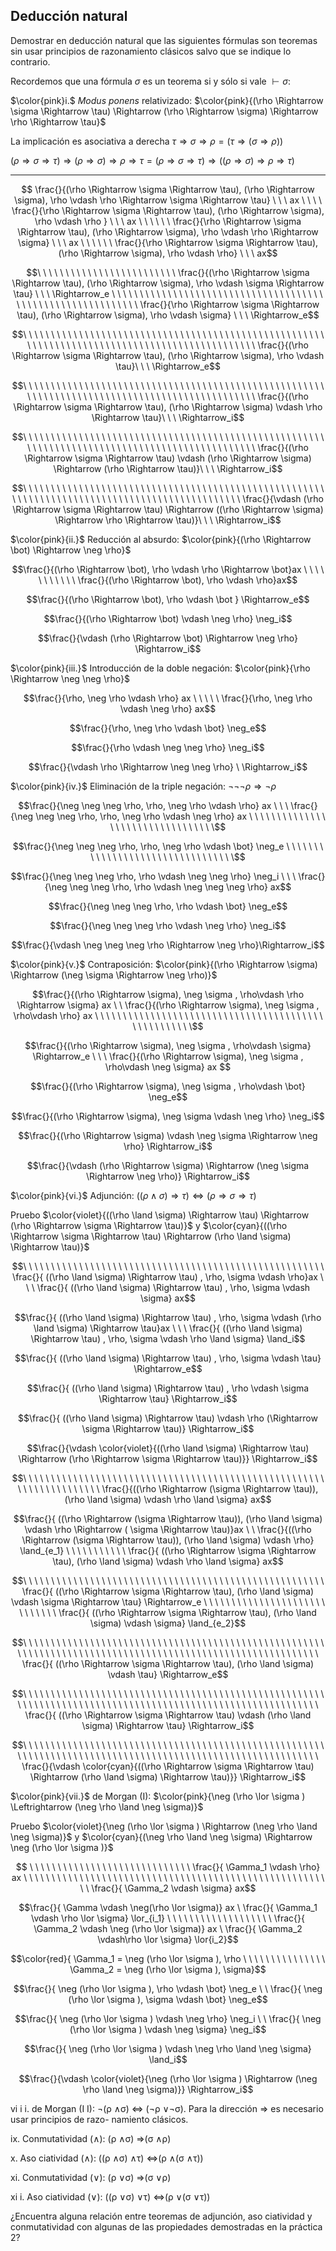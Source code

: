 Deducción natural
---
Demostrar en deducción natural que las siguientes fórmulas son teoremas sin usar principios de razonamiento clásicos salvo que se indique lo contrario. 

Recordemos que una fórmula $\sigma$ es un teorema si y sólo si vale $\vdash \sigma$:

$\color{pink}i.$ $Modus\ ponens$ relativizado: $\color{pink}{(\rho \Rightarrow \sigma \Rightarrow \tau) \Rightarrow (\rho \Rightarrow
\sigma) \Rightarrow \rho \Rightarrow \tau}$

La implicación es asociativa a derecha $\tau \Rightarrow \sigma \Rightarrow \rho = (\tau \Rightarrow (\sigma \Rightarrow \rho))$

$(\rho \Rightarrow \sigma \Rightarrow \tau) \Rightarrow (\rho \Rightarrow
\sigma) \Rightarrow \rho \Rightarrow \tau = (\rho \Rightarrow \sigma \Rightarrow \tau) \Rightarrow ((\rho \Rightarrow
\sigma) \Rightarrow \rho \Rightarrow \tau)$

---

```math
 \frac{}{(\rho \Rightarrow \sigma \Rightarrow \tau), (\rho \Rightarrow
\sigma), \rho \vdash \rho \Rightarrow \sigma \Rightarrow \tau} \ \ \ ax \ \ \ \ \frac{}{\rho \Rightarrow \sigma \Rightarrow \tau), (\rho \Rightarrow
\sigma), \rho \vdash \rho } \ \ \ ax \ \ \ \ \ \ \frac{}{\rho \Rightarrow \sigma \Rightarrow \tau), (\rho \Rightarrow
\sigma), \rho \vdash \rho \Rightarrow \sigma} \ \ \  ax \ \ \ \ \ \ \frac{}{\rho \Rightarrow \sigma \Rightarrow \tau), (\rho \Rightarrow
\sigma), \rho \vdash \rho} \ \ \ ax
```

```math
\ \ \ \ \ \ \ \ \ \ \ \ \ \ \ \ \ \ \ \ \ \ \ \ \ \frac{}{(\rho \Rightarrow \sigma \Rightarrow \tau), (\rho \Rightarrow
\sigma), \rho \vdash \sigma \Rightarrow \tau} \ \ \ \Rightarrow_e \ \ \ \ \ \ \ \ \ \ \ \ \ \ \ \ \ \ \ \ \ \ \ \ \ \ \ \ \ \ \ \ \ \ \ \ \ \ \ \ \ \ \ \ \ \ \ \ \ \ \ \ \ \ \ \ \ \ \ \ \frac{}{\rho \Rightarrow \sigma \Rightarrow \tau), (\rho \Rightarrow
\sigma), \rho \vdash \sigma} \ \ \  \Rightarrow_e
```

```math
\ \ \ \ \ \ \ \ \ \ \ \ \ \ \ \ \ \ \ \ \ \ \ \ \ \ \ \ \ \ \ \ \ \ \ \ \ \ \ \ \ \ \ \ \ \ \ \ \ \ \ \ \ \ \ \ \ \ \ \ \ \ \ \ \ \ \ \ \ \ \ \ \ \ \ \ \ \ \ \ \ \ \ \ \ \ \ \ \ \ \ \ \ \ \ \frac{}{(\rho \Rightarrow \sigma \Rightarrow \tau), (\rho \Rightarrow
\sigma), \rho \vdash \tau}\ \ \  \Rightarrow_e
```

```math
\ \ \ \ \ \ \ \ \ \ \ \ \ \ \ \ \ \ \ \ \ \ \ \ \ \ \ \ \ \ \ \ \ \ \ \ \ \ \ \ \ \ \ \ \ \ \ \ \ \ \ \ \ \ \ \ \ \ \ \ \ \ \ \ \ \ \ \ \ \ \ \ \ \ \ \ \ \ \ \ \ \ \ \ \ \ \ \ \ \ \ \ \ \ \ \frac{}{(\rho \Rightarrow \sigma \Rightarrow \tau), (\rho \Rightarrow
\sigma) \vdash \rho \Rightarrow \tau}\ \ \  \Rightarrow_i
```

```math
\ \ \ \ \ \ \ \ \ \ \ \ \ \ \ \ \ \ \ \ \ \ \ \ \ \ \ \ \ \ \ \ \ \ \ \ \ \ \ \ \ \ \ \ \ \ \ \ \ \ \ \ \ \ \ \ \ \ \ \ \ \ \ \ \ \ \ \ \ \ \ \ \ \ \ \ \ \ \ \ \ \ \ \ \ \ \ \ \ \ \ \ \ \ \ \frac{}{(\rho \Rightarrow \sigma \Rightarrow \tau) \vdash (\rho \Rightarrow
\sigma) \Rightarrow (\rho \Rightarrow \tau)}\ \ \ \Rightarrow_i
```

```math
\ \ \ \ \ \ \ \ \ \ \ \ \ \ \ \ \ \ \ \ \ \ \ \ \ \ \ \ \ \ \ \ \ \ \ \ \ \ \ \ \ \ \ \ \ \ \ \ \ \ \ \ \ \ \ \ \ \ \ \ \ \ \ \ \ \ \ \ \ \ \ \ \ \ \ \ \ \ \ \ \ \ \ \ \ \ \ \ \ \ \ \ \ \ \ \frac{}{\vdash (\rho \Rightarrow \sigma \Rightarrow \tau) \Rightarrow ((\rho \Rightarrow
\sigma) \Rightarrow \rho \Rightarrow \tau)}\ \ \ \Rightarrow_i
```


$\color{pink}{ii.}$ Reducción al absurdo: $\color{pink}{(\rho \Rightarrow \bot) \Rightarrow \neg \rho}$
```math
\frac{}{(\rho \Rightarrow \bot), \rho \vdash \rho \Rightarrow \bot}ax \ \ \ \ \ \ \ \ \ \ \ \frac{}{(\rho \Rightarrow \bot), \rho \vdash \rho}ax
```
```math
\frac{}{(\rho \Rightarrow \bot), \rho \vdash \bot } \Rightarrow_e
```
```math
\frac{}{(\rho \Rightarrow \bot) \vdash \neg \rho} \neg_i
```
```math
\frac{}{\vdash (\rho \Rightarrow \bot) \Rightarrow \neg \rho} \Rightarrow_i
```

$\color{pink}{iii.}$ Introducción de la doble negación: $\color{pink}{\rho \Rightarrow \neg \neg \rho}$
```math
\frac{}{\rho, \neg \rho \vdash \rho} ax \ \ \ \ \ \frac{}{\rho, \neg \rho \vdash \neg \rho} ax
```
```math
\frac{}{\rho, \neg \rho \vdash \bot} \neg_e
```
```math
\frac{}{\rho \vdash \neg \neg \rho} \neg_i
```
```math
\frac{}{\vdash \rho \Rightarrow \neg \neg \rho} \ \Rightarrow_i
```

$\color{pink}{iv.}$ Eliminación de la triple negación: $\neg \neg \neg \rho \Rightarrow \neg \rho$
```math
\frac{}{\neg \neg \neg \rho, \rho, \neg \rho \vdash \rho} ax \ \ \ \frac{}{\neg \neg \neg \rho, \rho, \neg \rho \vdash \neg \rho} ax \ \ \ \ \ \ \ \ \ \ \ \ \ \ \ \ \ \ \ \ \ \ \ \ \ \ \ \ \ \ \ \ \
```
```math
\frac{}{\neg \neg \neg \rho, \rho, \neg \rho \vdash \bot} \neg_e \ \ \ \ \ \ \ \ \ \ \ \ \ \ \ \ \ \ \ \ \ \ \ \ \ \ \ \ \ \ \ \ \
```
```math
\frac{}{\neg \neg \neg \rho, \rho \vdash \neg \neg \rho} \neg_i \ \ \ \frac{}{\neg \neg \neg \rho, \rho \vdash \neg \neg \neg \rho} ax
```
```math
\frac{}{\neg \neg \neg \rho, \rho \vdash \bot} \neg_e
```
```math
\frac{}{\neg \neg \neg \rho \vdash \neg \rho} \neg_i
```
```math
\frac{}{\vdash \neg \neg \neg \rho \Rightarrow \neg \rho}\Rightarrow_i
```

$\color{pink}{v.}$ Contraposición: $\color{pink}{(\rho \Rightarrow \sigma) \Rightarrow (\neg \sigma \Rightarrow \neg \rho)}$
```math
\frac{}{(\rho \Rightarrow \sigma), \neg \sigma  , \rho\vdash \rho \Rightarrow \sigma} ax \ \ \frac{}{(\rho \Rightarrow \sigma), \neg \sigma  , \rho\vdash \rho} ax \ \ \ \ \ \ \ \ \ \ \ \ \ \ \ \ \ \ \ \  \ \ \ \ \ \ \ \ \ \ \ \ \ \ \ \ \ \ \ \ \ \ \ \ \ \ \ \ \ \ \ \
```
```math
\frac{}{(\rho \Rightarrow \sigma), \neg \sigma  , \rho\vdash \sigma} \Rightarrow_e \ \ \ \frac{}{(\rho \Rightarrow \sigma), \neg \sigma  , \rho\vdash \neg \sigma} ax 
```
```math
\frac{}{(\rho \Rightarrow \sigma), \neg \sigma  , \rho\vdash \bot} \neg_e
```
```math
\frac{}{(\rho \Rightarrow \sigma), \neg \sigma \vdash \neg \rho} \neg_i
```
```math
\frac{}{(\rho \Rightarrow \sigma) \vdash \neg \sigma \Rightarrow \neg \rho} \Rightarrow_i
```
```math
\frac{}{\vdash (\rho \Rightarrow \sigma) \Rightarrow (\neg \sigma \Rightarrow \neg \rho)} \Rightarrow_i
```

$\color{pink}{vi.}$ Adjunción: $((\rho \land \sigma) \Rightarrow \tau) \Leftrightarrow (\rho \Rightarrow \sigma \Rightarrow \tau)$

Pruebo $\color{violet}{((\rho \land \sigma) \Rightarrow \tau) \Rightarrow (\rho \Rightarrow \sigma \Rightarrow \tau)}$ y $\color{cyan}{((\rho \Rightarrow \sigma \Rightarrow \tau) \Rightarrow (\rho \land \sigma) \Rightarrow \tau)}$

```math
\ \ \ \ \ \ \ \ \ \ \ \ \ \ \ \ \ \ \ \ \ \ \ \ \ \ \ \ \ \ \ \ \ \ \ \ \ \ \ \ \ \ \ \ \ \ \ \ \ \ \ \ \ \  \frac{}{ ((\rho \land \sigma) \Rightarrow \tau) , \rho, \sigma \vdash \rho}ax \ \ \ \frac{}{ ((\rho \land \sigma) \Rightarrow \tau) , \rho, \sigma \vdash \sigma} ax
```
```math
\frac{}{ ((\rho \land \sigma) \Rightarrow \tau) , \rho, \sigma \vdash (\rho \land \sigma) \Rightarrow \tau}ax \ \ \ \frac{}{ ((\rho \land \sigma) \Rightarrow \tau) , \rho, \sigma \vdash \rho \land \sigma} \land_i
```
```math
\frac{}{ ((\rho \land \sigma) \Rightarrow \tau) , \rho, \sigma \vdash \tau} \Rightarrow_e
```
```math
\frac{}{ ((\rho \land \sigma) \Rightarrow \tau) , \rho \vdash \sigma \Rightarrow \tau} \Rightarrow_i
```
```math
\frac{}{ ((\rho \land \sigma) \Rightarrow \tau) \vdash \rho (\Rightarrow \sigma \Rightarrow \tau)} \Rightarrow_i
```
```math
\frac{}{\vdash \color{violet}{((\rho \land \sigma) \Rightarrow \tau) \Rightarrow (\rho \Rightarrow \sigma \Rightarrow \tau)}} \Rightarrow_i
```






```math
\ \ \ \ \ \ \ \ \ \ \ \ \  \ \ \ \ \ \ \ \ \ \ \ \ \ \ \ \ \ \ \ \ \ \ \ \ \ \ \ \ \  \ \ \ \ \ \ \ \ \ \ \ \ \ \ \ \ \ \ \ \ \ \ \ \ \  \ \ \frac{}{((\rho \Rightarrow (\sigma \Rightarrow \tau)), (\rho \land \sigma) \vdash \rho \land \sigma} ax
```
```math
\frac{}{ ((\rho \Rightarrow (\sigma \Rightarrow \tau)), (\rho \land \sigma) \vdash \rho \Rightarrow ( \sigma \Rightarrow \tau)}ax \ \ \frac{}{((\rho \Rightarrow (\sigma \Rightarrow \tau)), (\rho \land \sigma) \vdash \rho} \land_{e_1} \ \ \ \ \ \ \ \ \ \ \ \frac{}{ ((\rho \Rightarrow \sigma \Rightarrow \tau), (\rho \land \sigma) \vdash \rho \land \sigma} ax
```
```math
\ \ \ \ \ \ \ \ \ \ \ \ \ \ \ \ \ \ \ \ \ \ \ \ \ \ \ \ \ \ \ \ \ \ \ \ \ \ \ \ \ \ \ \ \ \ \ \ \ \ \ \ \ \ \frac{}{ ((\rho \Rightarrow \sigma \Rightarrow \tau), (\rho \land \sigma) \vdash \sigma \Rightarrow \tau} \Rightarrow_e \ \ \ \ \ \ \ \ \ \ \ \ \ \ \ \ \ \ \ \ \ \ \ \ \ \  \ \ \ \frac{}{ ((\rho \Rightarrow \sigma \Rightarrow \tau), (\rho \land \sigma) \vdash \sigma} \land_{e_2}
```
```math
\ \ \ \ \ \ \ \ \ \ \ \ \ \ \ \ \ \ \ \ \ \ \ \ \ \ \ \ \ \ \ \ \ \ \ \ \ \ \ \ \ \ \ \ \ \ \ \ \ \ \ \ \ \ \ \ \ \ \ \ \ \ \ \ \ \ \ \ \ \ \ \ \ \ \ \ \ \ \ \ \ \ \ \ \ \ \ \ \ \ \ \ \ \ \ \ \ \ \ \ \ \ \ \ \ \ \ \ \frac{}{ ((\rho \Rightarrow \sigma \Rightarrow \tau), (\rho \land \sigma) \vdash \tau} \Rightarrow_e
```
```math
\ \ \ \ \ \ \ \ \ \ \ \ \ \ \ \ \ \ \ \ \ \ \ \ \ \ \ \ \ \ \ \ \ \ \ \ \ \ \ \ \ \ \ \ \ \ \ \ \ \ \ \ \ \ \ \ \ \ \ \ \ \ \ \ \ \ \ \ \ \ \ \ \ \ \ \ \ \ \ \ \ \ \ \ \ \ \ \ \ \ \ \ \ \ \ \ \ \ \ \ \ \ \ \ \ \ \ \ \frac{}{ ((\rho \Rightarrow \sigma \Rightarrow \tau) \vdash (\rho \land \sigma) \Rightarrow \tau} \Rightarrow_i
```
```math
\ \ \ \ \ \ \ \ \ \ \ \ \ \ \ \ \ \ \ \ \ \ \ \ \ \ \ \ \ \ \ \ \ \ \ \ \ \ \ \ \ \ \ \ \ \ \ \ \ \ \ \ \ \ \ \ \ \ \ \ \ \ \ \ \ \ \ \ \ \ \ \ \ \ \ \ \ \ \ \ \ \ \ \ \ \ \ \ \ \ \ \ \ \ \ \ \ \ \ \ \ \ \ \ \ \ \ \ \frac{}{\vdash \color{cyan}{((\rho \Rightarrow \sigma \Rightarrow \tau) \Rightarrow (\rho \land \sigma) \Rightarrow \tau)}} \Rightarrow_i
```

$\color{pink}{vii.}$ de Morgan (I): $\color{pink}{\neg (\rho \lor \sigma ) \Leftrightarrow (\neg \rho \land \neg \sigma)}$

Pruebo $\color{violet}{\neg (\rho \lor \sigma ) \Rightarrow (\neg \rho \land \neg \sigma)}$ y $\color{cyan}{(\neg \rho \land \neg \sigma) \Rightarrow \neg (\rho \lor \sigma )}$

```math
 \ \ \ \ \ \ \ \ \ \ \ \ \ \ \ \ \ \ \ \ \ \ \ \ \ \ \ \ \  \frac{}{ \Gamma_1 \vdash \rho} ax  \ \ \ \ \ \ \ \ \ \ \ \ \ \ \ \ \ \ \ \ \ \ \ \ \ \ \ \ \ \ \ \ \ \ \ \ \ \ \ \  \ \ \ \ \ \ \ \ \ \ \ \ \ \ \ \  \frac{}{ \Gamma_2 \vdash \sigma} ax
```
```math
\frac{}{ \Gamma \vdash \neg(\rho \lor \sigma)} ax \ \frac{}{ \Gamma_1 \vdash \rho \lor \sigma} \lor_{i_1} \ \ \ \ \ \ \ \ \ \ \ \ \ \ \ \ \ \ \ \frac{}{ \Gamma_2 \vdash \neg (\rho \lor \sigma)} ax \ \frac{}{ \Gamma_2 \vdash\rho \lor \sigma} \lor{i_2}
```
```math
\color{red}{
\Gamma_1 = \neg (\rho \lor \sigma ), \rho \ \ \ \ \ \ \ \ \ \ \ \ \ \ \ \Gamma_2 = \neg (\rho \lor \sigma ), \sigma}
```
```math
\frac{}{ \neg (\rho \lor \sigma ), \rho \vdash \bot} \neg_e \ \ \frac{}{ \neg (\rho \lor \sigma ), \sigma \vdash \bot} \neg_e
```
```math
\frac{}{ \neg (\rho \lor \sigma ) \vdash \neg \rho}     \neg_i \ \ \frac{}{ \neg (\rho \lor \sigma ) \vdash \neg \sigma} \neg_i
```
```math
\frac{}{ \neg (\rho \lor \sigma ) \vdash \neg \rho \land \neg \sigma} \land_i
```
```math
\frac{}{\vdash \color{violet}{\neg (\rho \lor \sigma ) \Rightarrow (\neg \rho \land \neg \sigma)}} \Rightarrow_i
```


vi i i. de Morgan (I I): ¬(ρ ∧σ) ⇔ (¬ρ ∨¬σ). Para la
dirección ⇒ es necesario usar principios de razo-
namiento clásicos.

ix. Conmutatividad (∧): (ρ ∧σ) ⇒(σ ∧ρ)

x. Aso ciatividad (∧): ((ρ ∧σ) ∧τ) ⇔(ρ ∧(σ ∧τ))

xi. Conmutatividad (∨): (ρ ∨σ) ⇒(σ ∨ρ)

xi i. Aso ciatividad (∨): ((ρ ∨σ) ∨τ) ⇔(ρ ∨(σ ∨τ))

¿Encuentra alguna relación entre teoremas de adjunción, aso ciatividad y conmutatividad con algunas de las
propiedades demostradas en la práctica 2?

